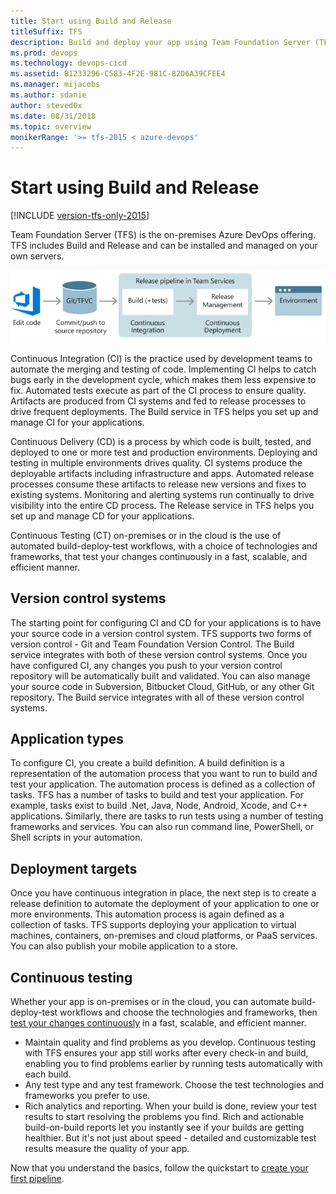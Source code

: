 ```yaml
---
title: Start using Build and Release
titleSuffix: TFS
description: Build and deploy your app using Team Foundation Server (TFS)
ms.prod: devops
ms.technology: devops-cicd
ms.assetid: B1233296-C583-4F2E-981C-82D6A39CFEE4
ms.manager: mijacobs
ms.author: sdanie
author: steved0x
ms.date: 08/31/2018
ms.topic: overview
monikerRange: '>= tfs-2015 < azure-devops'
---
```


# Start using Build and Release

[!INCLUDE [version-tfs-only-2015](_shared/version-tfs-only-2015.md)]

Team Foundation Server (TFS) is the on-premises Azure DevOps offering. TFS includes Build and Release and can be installed and managed on your own servers.

![A typical CI and CD process for web applications](./media/pipeline-concept-end-to-end.png)

Continuous Integration (CI) is the practice used by development teams to automate the merging and testing of code.  Implementing CI helps to catch bugs early in the development cycle, which makes them less expensive to fix.  Automated tests execute as part of the CI process to ensure quality.  Artifacts are produced from CI systems and fed to release processes to drive frequent deployments. The Build service in TFS helps you set up and manage CI for your applications.

Continuous Delivery (CD) is a process by which code is built, tested, and deployed to one or more test and production environments.  Deploying and testing in multiple environments drives quality.  CI systems produce the deployable artifacts including infrastructure and apps.  Automated release processes consume these artifacts to release new versions and fixes to existing systems.  Monitoring and alerting systems run continually to drive visibility into the entire CD process. The Release service in TFS helps you set up and manage CD for your applications.

Continuous Testing (CT) on-premises or in the cloud is the use of automated build-deploy-test workflows, with a choice of technologies and frameworks, that test your changes continuously in a fast, scalable, and efficient manner.

## Version control systems

The starting point for configuring CI and CD for your applications is to have your source code in a version control system. TFS supports two forms of version control - Git and Team Foundation Version Control. The Build service integrates with both of these version control systems. Once you have configured CI, any changes you push to your version control repository will be automatically built and validated. You can also manage your source code in Subversion, Bitbucket Cloud, GitHub, or any other Git repository. The Build service integrates with all of these version control systems.

## Application types

To configure CI, you create a build definition. A build definition is a representation of the automation process that you want to run to build and test your application. The automation process is defined as a collection of tasks. TFS has a number of tasks to build and test your application. For example, tasks exist to build .Net, Java, Node, Android, Xcode, and C++ applications. Similarly, there are tasks to run tests using a number of testing frameworks and services. You can also run command line, PowerShell, or Shell scripts in your automation.

## Deployment targets

Once you have continuous integration in place, the next step is to create a release definition to automate the deployment of your application to one or more environments. This automation process is again defined as a collection of tasks. TFS supports deploying your application to virtual machines, containers, on-premises and cloud platforms, or PaaS services. You can also publish your mobile application to a store.

## Continuous testing

Whether your app is on-premises or in the cloud, you can automate build-deploy-test workflows and choose the technologies and frameworks, then [test your changes continuously](ecosystems/dotnet-core.md#run-your-tests) in a fast, scalable, and efficient manner. 

* Maintain quality and find problems as you develop. Continuous testing with TFS ensures your app still works after every check-in and build, enabling you to find problems earlier by running tests automatically with each build.
* Any test type and any test framework. Choose the test technologies and frameworks you prefer to use.
* Rich analytics and reporting. When your build is done, review your test results to start resolving the problems you find. Rich and actionable build-on-build reports 
let you instantly see if your builds are getting healthier. But it's not just about speed - detailed and customizable test results measure the quality of your app.

Now that you understand the basics, follow the quickstart to [create your first pipeline](create-first-pipeline.md).
